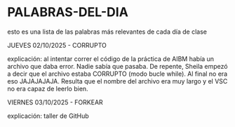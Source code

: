 # PALABRAS-DEL-DIA
esto es una lista de las palabras más relevantes de cada día de clase

JUEVES 02/10/2025 - CORRUPTO

explicación: al intentar correr el código de la práctica de AIBM había un archivo que daba error. Nadie sabía que pasaba. De repente, Sheila empezó a decir que el archivo estaba CORRUPTO (modo bucle while). Al final no era eso JAJAJAJAJA.
Resulta que el nombre del archivo era muy largo y el VSC no era capaz de leerlo bien.

VIERNES 03/10/2025 - FORKEAR

explicación: taller de GitHub
